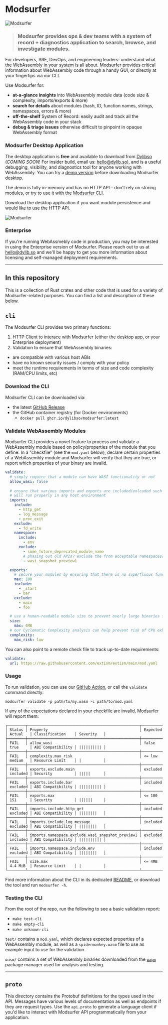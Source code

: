 # Modsurfer

![Modsurfer](.github/img/modsurfer-logo.svg)

> ### Modsurfer provides ops & dev teams with a system of record + diagnostics application to search, browse, and investigate modules.

For developers, SRE, DevOps, and engineering leaders: understand what the WebAssembly in your system is all about. Modsurfer provides critical information about WebAssembly code through a handy GUI, or directly at your fingertips via our CLI.

Use Modsurfer for:
- **at-a-glance insights** into WebAssembly module data (code size & complexity, imports/exports & more)
- **search for details** about modules (hash, ID, function names, strings, namespaces, errors & more)
- **off-the-shelf** System of Record: easily audit and track all the WebAssembly code in your stack
- **debug & triage issues** otherwise difficult to pinpoint in opaque WebAssembly format

### Modsurfer Desktop Application

The desktop application is **free** and available to download from [Dylibso](https://dylib.so) (_COMING SOON_! For insider build, email us: [hello@dylib.so](mailto:hello@dylib.so)), and is a useful debugging, visibility, and diagnostics tool for anyone working with WebAssembly. You can try a [demo version](https://demo.modsurfer.app) before downloading Modsurfer desktop. 

The demo is fully in-memory and has no HTTP API - don't rely on storing modules, or try to use it with the [Modsurfer CLI](https://github.com/dylibso/modsurfer#cli).

Download the desktop application if you want module persistence and would like to use the HTTP API.

![Modsurfer](.github/img/modsurfer-desktop.png)

### Enterprise

If you're running WebAssmebly code in production, you may be interested in using the Enterprise version of Modsurfer. Please reach out to us at [hello@dylib.so](mailto:hello@dylib.so) and we'll be happy to get you more information about licensing and self-managed deployment requirements.

--- 

## In this repository

This is a collection of Rust crates and other code that is used for a variety of Modsurfer-related purposes. You can find a list and description of these below.

## `cli`

The Modsurfer CLI provides two primary functions:
1. HTTP Client to interace with Modsurfer (either the desktop app, or your Enterprise deployment)
2. Validation to ensure that WebAssembly binaries:
  - are compatible with various host ABIs
  - have no known security issues / comply with your policy
  - meet the runtime requirements in terms of size and code complexity (RAM/CPU limits, etc)

### Download the CLI

Modsurfer CLI can be downloaded via: 
- the latest [GitHub Release](https://github.com/dylibso/modsurfer/releases/latest)
- the GitHub container registry (for Docker environments)
  - `docker pull ghcr.io/dylibso/modsurfer:latest`

### Validate WebAssembly Modules

Modsurfer CLI provides a novel feature to process and validate a WebAssembly module based on policy/properties of the module that you define. In a "checkfile" (see the `mod.yaml` below), declare certain properties of a WebAssembly module and Modsurfer will verify that they are true, or report which properties of your binary are invalid.

```yaml 
validate:
  # simply require that a module can have WASI functionality or not
  allow_wasi: false
  
  # ensure that various imports and exports are included/exlcuded such that a module
  # will run properly in any host environment
  imports:
    include:
      - http_get
      - log_message
      - proc_exit
    exclude: 
      - fd_write
    namespace:
      include:
        - env
      exclude:
        - some_future_deprecated_module_name
        # phasing out old APIs? exclude the from acceptable namespaces/module names
        - wasi_snapshot_preview1

  exports: 
    # secure your modules by ensuring that there is no superfluous functionality hidden inside a binary
    max: 100
    include:
      - _start
      - bar
    exclude:
      - main
      - foo

  # use a human-readable module size to prevent overly large binaries from running in your environment
  size:
    max: 4MB
  # our Cyclomatic Complexity analysis can help prevent risk of CPU exhaustion from deteriorating your user experience and slowing down your system
  complexity:
    max_risk: low

```

You can also point to a remote check file to track up-to-date requirements: 
```yaml
validate:
  url: https://raw.githubusercontent.com/extism/extism/main/mod.yaml
```

### Usage

To run validation, you can use our [GitHub Action](https://github.com/dylibso/modsurfer-validate-action), or call the `validate` command directly: 

```
modsurfer validate -p path/to/my.wasm -c path/to/mod.yaml
```

If any of the expectations declared in your checkfile are invalid, Modsurfer will report them: 

```
┌────────┬──────────────────────────────────────────────────┬──────────┬──────────┬───────────────────┬────────────┐
│ Status │ Property                                         │ Expected │ Actual   │ Classification    │ Severity   │
╞════════╪══════════════════════════════════════════════════╪══════════╪══════════╪═══════════════════╪════════════╡
│ FAIL   │ allow_wasi                                       │ false    │ true     │ ABI Compatibility │ |||||||||| │
├────────┼──────────────────────────────────────────────────┼──────────┼──────────┼───────────────────┼────────────┤
│ FAIL   │ complexity.max_risk                              │ <= low   │ medium   │ Resource Limit    │ |          │
├────────┼──────────────────────────────────────────────────┼──────────┼──────────┼───────────────────┼────────────┤
│ FAIL   │ exports.exclude.main                             │ excluded │ included │ Security          │ |||||      │
├────────┼──────────────────────────────────────────────────┼──────────┼──────────┼───────────────────┼────────────┤
│ FAIL   │ exports.include.bar                              │ included │ excluded │ ABI Compatibility │ |||||||||| │
├────────┼──────────────────────────────────────────────────┼──────────┼──────────┼───────────────────┼────────────┤
│ FAIL   │ exports.max                                      │ <= 100   │ 151      │ Security          │ ||||||     │
├────────┼──────────────────────────────────────────────────┼──────────┼──────────┼───────────────────┼────────────┤
│ FAIL   │ imports.include.http_get                         │ included │ excluded │ ABI Compatibility │ ||||||||   │
├────────┼──────────────────────────────────────────────────┼──────────┼──────────┼───────────────────┼────────────┤
│ FAIL   │ imports.include.log_message                      │ included │ excluded │ ABI Compatibility │ ||||||||   │
├────────┼──────────────────────────────────────────────────┼──────────┼──────────┼───────────────────┼────────────┤
│ FAIL   │ imports.namespace.exclude.wasi_snapshot_preview1 │ excluded │ included │ ABI Compatibility │ |||||||||| │
├────────┼──────────────────────────────────────────────────┼──────────┼──────────┼───────────────────┼────────────┤
│ FAIL   │ imports.namespace.include.env                    │ included │ excluded │ ABI Compatibility │ ||||||||   │
├────────┼──────────────────────────────────────────────────┼──────────┼──────────┼───────────────────┼────────────┤
│ FAIL   │ size.max                                         │ <= 4MB   │ 4.4 MiB  │ Resource Limit    │ |          │
└────────┴──────────────────────────────────────────────────┴──────────┴──────────┴───────────────────┴────────────┘
```

Find more information about the CLI in its dedicated [README](./cli/README.md), or download the tool and run `modsurfer -h`. 

### Testing the CLI

From the root of the repo, run the following to see a basic validation report:
- `make test-cli`
- `make empty-cli`
- `make unknown-cli`

`test/` contains a `mod.yaml`, which declares expected properties of a WebAssembly module, as well as a `spidermonkey.wasm` file to use as example input to use for the validation.

`wasm/` contains a set of WebAssembly binaries downloaded from the [`wapm`](https://wapm.io) package manager used for analysis and testing.

---

## `proto`

This directory contains the Protobuf definitions for the types used in the API. Messages have various levels of documentation as well as endpoints if they are request types. Use the `api.proto` to generate a language client if you'd like to interact with Modsurfer API programmatically from your application.